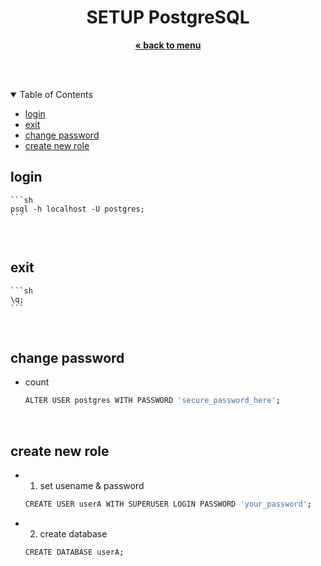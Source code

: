 
<p align="center">
    <h1 align="center">SETUP PostgreSQL</h1>
    <p align="center">
        <a href="../README.md"><strong>« back to menu</strong></a>
    </p>
    <br />
    <br />
</p>

<details open="open">
  <summary>Table of Contents</summary>
  <ul>
    <li><a href="#login">login</a></li>
    <li><a href="#login">exit</a></li>
    <li><a href="#change-password">change password</a></li>
    <li><a href="#create-new-role">create new role</a></li>
  </ul>
</details>

## login 
    ```sh
    psql -h localhost -U postgres;
    ```

<br />

## exit 
    ```sh
    \q;
    ```

<br />

## change password
* count
    ```sh
    ALTER USER postgres WITH PASSWORD 'secure_password_here';
    ```

<br />

## create new role
* 1. set usename & password
    ```sh
    CREATE USER userA WITH SUPERUSER LOGIN PASSWORD 'your_password';
    ```

* 2. create database
    ```sh
    CREATE DATABASE userA;
    ```

<br />